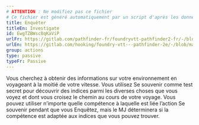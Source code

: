 ```yaml
---
# ATTENTION : Ne modifiez pas ce fichier
# Ce fichier est généré automatiquement par un script d'après les données du module Foundry VTT officiel et de sa traduction
title: Enquêter
titleEn: Investigate
id: EwgTZBWsc8qKaViP
urlFr: https://gitlab.com/pathfinder-fr/foundryvtt-pathfinder2-fr/-/blob/master/data/classes/EwgTZBWsc8qKaViP.htm
urlEn: https://gitlab.com/hooking/foundry-vtt---pathfinder-2e/-/blob/master/packs/data/classes.db/investigate.json
group: actions
type: passive
typeFr: Passive
---
```

Vous cherchez à obtenir des informations sur votre environnement en voyageant à la moitié de votre vitesse. Vous utilisez Se souvenir comme test secret pour découvrir des indices parmi les diverses choses que vous voyez et dont vous croisez le chemin au cours de votre voyage. Vous pouvez utiliser n’importe quelle compétence à laquelle est liée l’action Se souvenir pendant que vous Enquêtez, mais le MJ déterminera si la compétence est adaptée aux indices que vous pouvez trouver.


